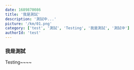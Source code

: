 ```yaml
---
date: 1689870086
title: '我是測試'
description: '測試中...'
picture: '/km/01.png'
category: ['test', '測試', 'Testing', '我是測試', '測試中']
authorId: 'test'
---
```


### **我是測試**

Testing~~~~
